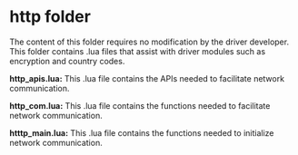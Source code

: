 # http folder

The content of this folder requires no modification by the driver developer. This folder contains .lua files that assist with driver modules such as encryption and country codes.

**http\_apis.lua:** This .lua file contains the APIs needed to facilitate network communication.

**http\_com.lua:** This .lua file contains the functions needed to facilitate network communication.

**htttp\_main.lua:** This .lua file contains the functions needed to initialize network communication.
